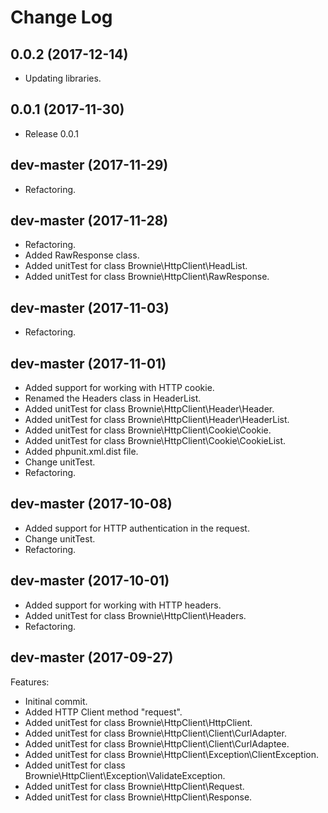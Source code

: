# Change Log

## 0.0.2 (2017-12-14)
- Updating libraries.

## 0.0.1 (2017-11-30)
- Release 0.0.1

## dev-master (2017-11-29)
- Refactoring.

## dev-master (2017-11-28)
- Refactoring.
- Added RawResponse class.
- Added unitTest for class Brownie\HttpClient\HeadList.
- Added unitTest for class Brownie\HttpClient\RawResponse.

## dev-master (2017-11-03)
- Refactoring.

## dev-master (2017-11-01)
- Added support for working with HTTP cookie.
- Renamed the Headers class in HeaderList.
- Added unitTest for class Brownie\HttpClient\Header\Header.
- Added unitTest for class Brownie\HttpClient\Header\HeaderList.
- Added unitTest for class Brownie\HttpClient\Cookie\Cookie.
- Added unitTest for class Brownie\HttpClient\Cookie\CookieList.
- Added phpunit.xml.dist file.
- Change unitTest.
- Refactoring.

## dev-master (2017-10-08)
- Added support for HTTP authentication in the request.
- Change unitTest.
- Refactoring.

## dev-master (2017-10-01)
- Added support for working with HTTP headers.
- Added unitTest for class Brownie\HttpClient\Headers.
- Refactoring.

## dev-master (2017-09-27)
Features:
- Initinal commit.
- Added HTTP Client method "request".
- Added unitTest for class Brownie\HttpClient\HttpClient.
- Added unitTest for class Brownie\HttpClient\Client\CurlAdapter.
- Added unitTest for class Brownie\HttpClient\Client\CurlAdaptee.
- Added unitTest for class Brownie\HttpClient\Exception\ClientException.
- Added unitTest for class Brownie\HttpClient\Exception\ValidateException.
- Added unitTest for class Brownie\HttpClient\Request.
- Added unitTest for class Brownie\HttpClient\Response.

